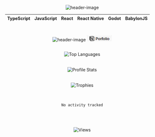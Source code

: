 <!-- src/template/README.liquid -->
<div align="center">

<!-- src/template/header.liquid -->
![header-image](https://capsule-render.vercel.app/api?type=waving&color=0:FF79C6,100:8f42fd&text=Hey!%20Jay%20here...&animation=fadeIn&fontSize=48&fontAlignY=40&height=200&fontColor=F8F0FF)

<div align="center">

| TypeScript | JavaScript | React | React Native | Godot | BabylonJS |
| ------------- | ------------- | ------------- | ------------- | ------------- | ------------- |

</div>

<br>


<!-- src/template/contact.liquid -->
![header-image](https://img.shields.io/badge/LinkedIn-0077B5?style=flat-square&logo=linkedin&logoColor=white) [![header-image](assets/notion_badge.png)](https://jayypluss.notion.site/Portfolio-d1e992c932fe4d01b21b8bb5843aa4c1)
<br>
<br>


<!-- src/template/content.liquid -->
<img src="https://github-readme-stats.vercel.app/api/top-langs/?username=jayypluss&theme=jolly&hide=c%2B%2B" alt="Top Languages"/>
<br>
<br>
<br>

<img src="https://github-readme-stats.vercel.app/api?username=jayypluss&theme=jolly&show_icons=true&hide=prs,contribs" alt="Profile Stats"/>
<br>
<br>
<br>

<img src="https://github-profile-trophy.vercel.app/?username=jayypluss&theme=dracula" alt="Trophies"/>
<br>
<br>
<br>

<!--START_SECTION:waka-->

```txt
No activity tracked
```

<!--END_SECTION:waka-->

<br>
<br>
<br>

<img src="https://komarev.com/ghpvc/?username=jayypluss" alt="Views"/>
<br>


</div>